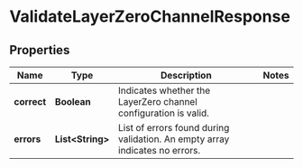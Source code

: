 

# ValidateLayerZeroChannelResponse


## Properties

| Name | Type | Description | Notes |
|------------ | ------------- | ------------- | -------------|
|**correct** | **Boolean** | Indicates whether the LayerZero channel configuration is valid. |  |
|**errors** | **List&lt;String&gt;** | List of errors found during validation. An empty array indicates no errors. |  |



